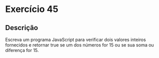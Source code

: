 # Exercício 45

## Descrição

Escreva um programa JavaScript para verificar dois valores inteiros fornecidos e retornar true se um dos números for 15 ou se sua soma ou diferença for 15.

